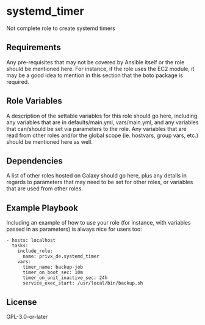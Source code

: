 systemd_timer
=========

Not complete role to create systemd timers

Requirements
------------

Any pre-requisites that may not be covered by Ansible itself or the role should be mentioned here. For instance, if the role uses the EC2 module, it may be a good idea to mention in this section that the boto package is required.

Role Variables
--------------

A description of the settable variables for this role should go here, including any variables that are in defaults/main.yml, vars/main.yml, and any variables that can/should be set via parameters to the role. Any variables that are read from other roles and/or the global scope (ie. hostvars, group vars, etc.) should be mentioned here as well.

Dependencies
------------

A list of other roles hosted on Galaxy should go here, plus any details in regards to parameters that may need to be set for other roles, or variables that are used from other roles.

Example Playbook
----------------

Including an example of how to use your role (for instance, with variables passed in as parameters) is always nice for users too:

    - hosts: localhost
      tasks:
        include_role:
          name: privx_de.systemd_timer
        vars:
          timer_name: backup-job
          timer_on_boot_sec: 10m
          timer_on_unit_inactive_sec: 24h
          service_exec_start: /usr/local/bin/backup.sh

License
-------

GPL-3.0-or-later
